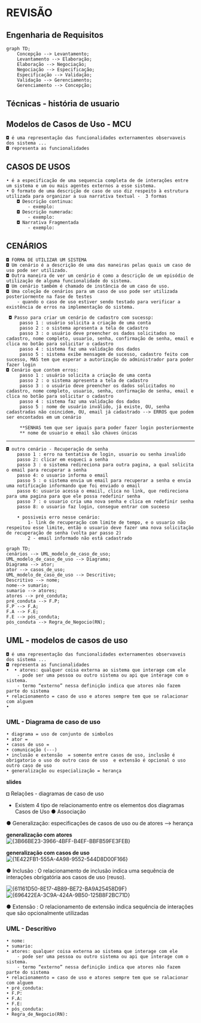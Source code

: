 # REVISÃO 
## Engenharia de Requisitos
```mermaid
graph TD;
    Concepção --> Levantamento;
    Levantamento --> Elaboração;
    Elaboração --> Negociação;
    Negociação --> Especificação;
    Especificação --> Validação;
    Validação --> Gerenciamento;
    Gerenciamento --> Concepção;
```
## Técnicas - história de usuario 

## Modelos de Casos de Uso - MCU
  
    ◘ é uma representação das funcionalidades externamentes observaveis dos sistema ...
    ◘ representa as funcionalidades
## CASOS DE USOS
    • é a especificação de uma sequencia completa de de interações entre um sistema e um ou mais agentes externos a esse sistema.
    • O formato de uma descrição de caso de uso diz respeito à estrutura utilizada para organizar a sua narrativa textual -  3 formas
        ◘ Descrição continua: 
            - exemplo: 
        ◘ Descrição numerada:
            - exemplo:
        ◘ Narrativa Fragmentada
            - exemplo:     
## CENÁRIOS 
    ◘ FORMA DE UTILIZAR UM SISTEMA
    ◘ Um cenário é a descrição de uma das maneiras pelas quais um caso de uso pode ser utilizado.
    ◘ Outra maneira de ver um cenário é como a descrição de um episódio de utilização de alguma funcionalidade do sistema. 
    ◘ Um cenário também é chamado de instância de um caso de uso.
    ◘ Uma coleção de cenários para um caso de uso pode ser utilizada posteriormente na fase de testes
        - quando o caso de uso estiver sendo testado para verificar a existência de erros na implementação do sistema.
    
     ◘ Passo para criar um cenário de cadastro com sucessp:
         passo 1 : usuário solicita a criação de uma conta
         passo 2 : o sistema apresenta a tela de cadastro
         passo 3 : o usuário deve preencher os dados solicitados no cadastro, nome completo, usuario, senha, confirmação de senha, email e clica no botão para solicitar o cadastro
         passo 4 : sistema faz uma validação dos dados
         passo 5 : sistema exibe mensagem de sucesso, cadastro feito com sucesso, MAS tem que esperar a autorização do administrador para poder fazer login
    ◘ Cenário que contem erros:
         passo 1 : usuário solicita a criação de uma conta
         passo 2 : o sistema apresenta a tela de cadastro
         passo 3 : o usuário deve preencher os dados solicitados no cadastro, nome completo, usuario, senha, confirmação de senha, email e clica no botão para solicitar o cadastro
         passo 4 : sistema faz uma validação dos dados
         passo 5 : nome de usuário inválido, já existe, OU, senha cadastradas não coincidem, OU, email já cadastrado --> ERROS que podem ser encontados em um cenário
         
         **SENHAS tem que ser iguais para poder fazer login posteriormente
         ** nome de usuario e email são chaves únicas 
---
    ◘ outro cenário - Recuperação de senha
        passo 1 : erro na tentativa de login, usuario ou senha invalido
        passo 2: clicar em esqueci a senha
        passo 3 : o sistema redireciona para outra pagina, a qual solicita o email para recuperar a senha
        passo 4: o usuario informa o email
        passo 5 : o sistema envia um email para recuperar a senha e envia uma notificação informando que foi enviado o email
        passo 6: usuario acessa o emaiil, clica no link, que redireciona para uma pagina para que ele possa redefinir senha
        passo 7 : o usuario cria uma nova senha e clica em redefinir senha
        passo 8: o usuario faz login, consegue entrar com suceeso
    
        • possiveis erro nesse cenário: 
            1- link de recuperação com limite de tempo, e o usuario não respeitou esse limite, então o usuario deve fazer uma nova solicitação de recuperação de senha (volta par passo 2)
            2 - email informado não está cadastrado
         
```mermaid
graph TD;
cenários --> UML_modelo_de_caso_de_uso;
UML_modelo_de_caso_de_uso --> Diagrama;
Diagrama --> ator;
ator --> casos_de_uso;
UML_modelo_de_caso_de_uso --> Descritivo;
Descritivo --> nome;
nome--> sumario;
sumario --> atores;
atores --> pré_conduta;
pré_conduta --> F.P;
F.P --> F.A;
F.A --> F.E;
F.E --> pós_conduta;
pós_conduta --> Regra_de_Negocio(RN);

```
## UML - modelos de casos de uso
  
    ◘ é uma representação das funcionalidades externamentes observaveis dos sistema ...
    ◘ representa as funcionalidades
    •  • atores: qualquer coisa externa ao sistema que interage com ele
        - pode ser uma pessoa ou outro sistema ou api que interage com o sistema.
        - termo “externo” nessa definição indica que atores não fazem parte do sistema
    • relacionamento = caso de uso e atores sempre tem que se ralacionar com alguem
    • 
     
### UML - Diagrama de caso de uso 
    • diagrama = uso de conjunto de simbolos
    • ator =  
    • casos de uso = 
    • comunicação (---)
    • inclusão e extensão  = somente entre casos de uso, inclusão é obrigatorio o uso do outro caso de uso  e extensão é opcional o uso outro caso de uso
    • generalização ou especialização = herança
**slides**

◘ Relações - diagramas de caso de uso
  -  Existem 4 tipo de relacionamento entre os elementos dos diagramas Casos de Uso
● Associação

● Generalização: especificações de casos de uso ou de atores --> herança

**generalização com atores**
![{3B66BE23-3966-4BFF-B4EF-BBFB59FE3FEB}](https://github.com/user-attachments/assets/4a2bf43a-cf18-4df4-aef2-a08aac0a228a)

**generalização com casos de uso**
![{1E422FB1-555A-4A98-9552-544D8D00F166}](https://github.com/user-attachments/assets/9b72f9b3-8175-4ef9-b76b-5de13dd07a11)

● Inclusão : O relacionamento de inclusão indica uma sequência de interações obrigatória aos casos de uso (reuso).

![{61161D50-8E17-4B89-BE72-BA9A25458D9F}](https://github.com/user-attachments/assets/71485280-996c-4534-a241-f28918b90720)
![{696422EA-3C9A-424A-9B50-125B8F2BC71D}](https://github.com/user-attachments/assets/5a73975f-9ec8-4941-937b-83dc86ce4a71)


● Extensão : O relacionamento de extensão indica sequência de interações que são opcionalmente utilizadas
        

    
### UML - Descritivo
    • nome:
    • sumario:
    • atores: qualquer coisa externa ao sistema que interage com ele
        - pode ser uma pessoa ou outro sistema ou api que interage com o sistema.
        - termo “externo” nessa definição indica que atores não fazem parte do sistema
    • relacionamento = caso de uso e atores sempre tem que se ralacionar com alguem
    • pré_conduta:
    • F.P:
    • F.A:
    • F.E:
    • pós_conduta:
    • Regra_de_Negocio(RN):


